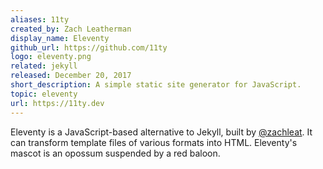 ```yaml
---
aliases: 11ty
created_by: Zach Leatherman
display_name: Eleventy
github_url: https://github.com/11ty
logo: eleventy.png
related: jekyll
released: December 20, 2017
short_description: A simple static site generator for JavaScript.
topic: eleventy
url: https://11ty.dev
---
```

Eleventy is a JavaScript-based alternative to Jekyll, built by [@zachleat](https://twitter.com/zachleat). It can transform template files of various formats into HTML. Eleventy's mascot is an opossum suspended by a red baloon.